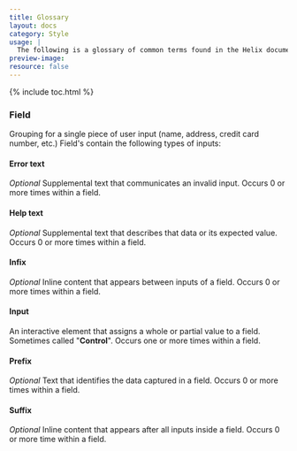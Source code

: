 ```yaml
---
title: Glossary
layout: docs
category: Style
usage: |
  The following is a glossary of common terms found in the Helix documentation.
preview-image:
resource: false
---
```


{% include toc.html %}

### Field

Grouping for a single piece of user input (name, address, credit card number, etc.) Field's contain the following types of inputs:

#### Error text

*Optional* Supplemental text that communicates an invalid input. Occurs 0 or more times within a field.

#### Help text

*Optional* Supplemental text that describes that data or its expected value. Occurs 0 or more times within a field.

#### Infix

*Optional* Inline content that appears between inputs of a field. Occurs 0 or more times within a field.

#### Input

An interactive element that assigns a whole or partial value to a field. Sometimes called "**Control**". Occurs one or more times within a field.

#### Prefix

*Optional* Text that identifies the data captured in a field. Occurs 0 or more times within a field.

#### Suffix

*Optional* Inline content that appears after all inputs inside a field. Occurs 0 or more time within a field.
